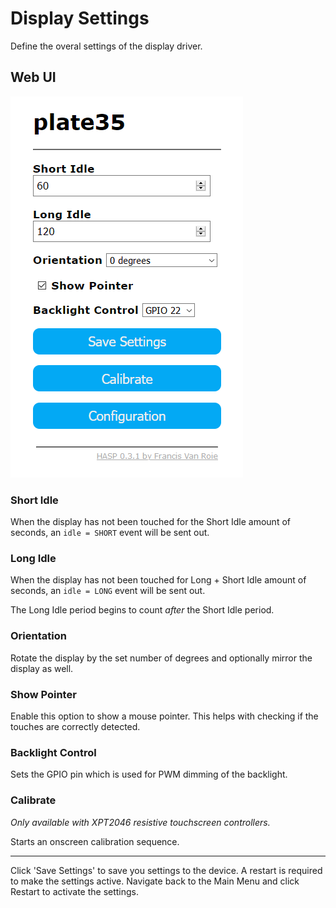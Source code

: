 # Display Settings

Define the overal settings of the display driver.

## Web UI

![Display Settings](../assets/images/settings/display_settings.png "Display Settings")

### Short Idle 

When the display has not been touched for the Short Idle amount of seconds, an `idle = SHORT` event will be sent out.

### Long Idle 

When the display has not been touched for Long + Short Idle amount of seconds, an `idle = LONG` event will be sent out.

The Long Idle period begins to count *after* the Short Idle period.

### Orientation

Rotate the display by the set number of degrees and optionally mirror the display as well.

### Show Pointer

Enable this option to show a mouse pointer. This helps with checking if the touches are correctly detected.

### Backlight Control

Sets the GPIO pin which is used for PWM dimming of the backlight.

### Calibrate

*Only available with XPT2046 resistive touchscreen controllers.*

Starts an onscreen calibration sequence.

---

Click 'Save Settings' to save you settings to the device. A restart is required to make the settings active. Navigate back to the Main Menu and click Restart to activate the settings.


